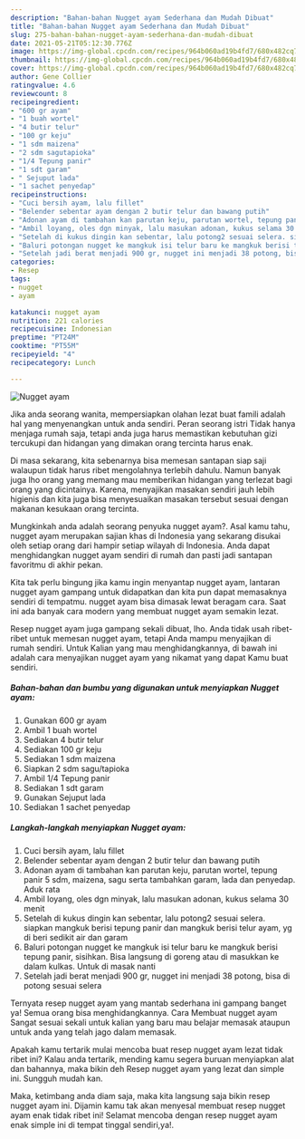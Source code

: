 ```yaml
---
description: "Bahan-bahan Nugget ayam Sederhana dan Mudah Dibuat"
title: "Bahan-bahan Nugget ayam Sederhana dan Mudah Dibuat"
slug: 275-bahan-bahan-nugget-ayam-sederhana-dan-mudah-dibuat
date: 2021-05-21T05:12:30.776Z
image: https://img-global.cpcdn.com/recipes/964b060ad19b4fd7/680x482cq70/nugget-ayam-foto-resep-utama.jpg
thumbnail: https://img-global.cpcdn.com/recipes/964b060ad19b4fd7/680x482cq70/nugget-ayam-foto-resep-utama.jpg
cover: https://img-global.cpcdn.com/recipes/964b060ad19b4fd7/680x482cq70/nugget-ayam-foto-resep-utama.jpg
author: Gene Collier
ratingvalue: 4.6
reviewcount: 8
recipeingredient:
- "600 gr ayam"
- "1 buah wortel"
- "4 butir telur"
- "100 gr keju"
- "1 sdm maizena"
- "2 sdm sagutapioka"
- "1/4 Tepung panir"
- "1 sdt garam"
- " Sejuput lada"
- "1 sachet penyedap"
recipeinstructions:
- "Cuci bersih ayam, lalu fillet"
- "Belender sebentar ayam dengan 2 butir telur dan bawang putih"
- "Adonan ayam di tambahan kan parutan keju, parutan wortel, tepung panir 5 sdm, maizena, sagu serta tambahkan garam, lada dan penyedap. Aduk rata"
- "Ambil loyang, oles dgn minyak, lalu masukan adonan, kukus selama 30 menit"
- "Setelah di kukus dingin kan sebentar, lalu potong2 sesuai selera. siapkan mangkuk berisi tepung panir dan mangkuk berisi telur ayam, yg di beri sedikit air dan garam"
- "Baluri potongan nugget ke mangkuk isi telur baru ke mangkuk berisi tepung panir, sisihkan. Bisa langsung di goreng atau di masukkan ke dalam kulkas. Untuk di masak nanti"
- "Setelah jadi berat menjadi 900 gr, nugget ini menjadi 38 potong, bisa di potong sesuai selera"
categories:
- Resep
tags:
- nugget
- ayam

katakunci: nugget ayam 
nutrition: 221 calories
recipecuisine: Indonesian
preptime: "PT24M"
cooktime: "PT55M"
recipeyield: "4"
recipecategory: Lunch

---
```



![Nugget ayam](https://img-global.cpcdn.com/recipes/964b060ad19b4fd7/680x482cq70/nugget-ayam-foto-resep-utama.jpg)

Jika anda seorang wanita, mempersiapkan olahan lezat buat famili adalah hal yang menyenangkan untuk anda sendiri. Peran seorang istri Tidak hanya menjaga rumah saja, tetapi anda juga harus memastikan kebutuhan gizi tercukupi dan hidangan yang dimakan orang tercinta harus enak.

Di masa  sekarang, kita sebenarnya bisa memesan santapan siap saji walaupun tidak harus ribet mengolahnya terlebih dahulu. Namun banyak juga lho orang yang memang mau memberikan hidangan yang terlezat bagi orang yang dicintainya. Karena, menyajikan masakan sendiri jauh lebih higienis dan kita juga bisa menyesuaikan masakan tersebut sesuai dengan makanan kesukaan orang tercinta. 



Mungkinkah anda adalah seorang penyuka nugget ayam?. Asal kamu tahu, nugget ayam merupakan sajian khas di Indonesia yang sekarang disukai oleh setiap orang dari hampir setiap wilayah di Indonesia. Anda dapat menghidangkan nugget ayam sendiri di rumah dan pasti jadi santapan favoritmu di akhir pekan.

Kita tak perlu bingung jika kamu ingin menyantap nugget ayam, lantaran nugget ayam gampang untuk didapatkan dan kita pun dapat memasaknya sendiri di tempatmu. nugget ayam bisa dimasak lewat beragam cara. Saat ini ada banyak cara modern yang membuat nugget ayam semakin lezat.

Resep nugget ayam juga gampang sekali dibuat, lho. Anda tidak usah ribet-ribet untuk memesan nugget ayam, tetapi Anda mampu menyajikan di rumah sendiri. Untuk Kalian yang mau menghidangkannya, di bawah ini adalah cara menyajikan nugget ayam yang nikamat yang dapat Kamu buat sendiri.

<!--inarticleads1-->

##### Bahan-bahan dan bumbu yang digunakan untuk menyiapkan Nugget ayam:

1. Gunakan 600 gr ayam
1. Ambil 1 buah wortel
1. Sediakan 4 butir telur
1. Sediakan 100 gr keju
1. Sediakan 1 sdm maizena
1. Siapkan 2 sdm sagu/tapioka
1. Ambil 1/4 Tepung panir
1. Sediakan 1 sdt garam
1. Gunakan  Sejuput lada
1. Sediakan 1 sachet penyedap




<!--inarticleads2-->

##### Langkah-langkah menyiapkan Nugget ayam:

1. Cuci bersih ayam, lalu fillet
1. Belender sebentar ayam dengan 2 butir telur dan bawang putih
1. Adonan ayam di tambahan kan parutan keju, parutan wortel, tepung panir 5 sdm, maizena, sagu serta tambahkan garam, lada dan penyedap. Aduk rata
1. Ambil loyang, oles dgn minyak, lalu masukan adonan, kukus selama 30 menit
1. Setelah di kukus dingin kan sebentar, lalu potong2 sesuai selera. siapkan mangkuk berisi tepung panir dan mangkuk berisi telur ayam, yg di beri sedikit air dan garam
1. Baluri potongan nugget ke mangkuk isi telur baru ke mangkuk berisi tepung panir, sisihkan. Bisa langsung di goreng atau di masukkan ke dalam kulkas. Untuk di masak nanti
1. Setelah jadi berat menjadi 900 gr, nugget ini menjadi 38 potong, bisa di potong sesuai selera




Ternyata resep nugget ayam yang mantab sederhana ini gampang banget ya! Semua orang bisa menghidangkannya. Cara Membuat nugget ayam Sangat sesuai sekali untuk kalian yang baru mau belajar memasak ataupun untuk anda yang telah jago dalam memasak.

Apakah kamu tertarik mulai mencoba buat resep nugget ayam lezat tidak ribet ini? Kalau anda tertarik, mending kamu segera buruan menyiapkan alat dan bahannya, maka bikin deh Resep nugget ayam yang lezat dan simple ini. Sungguh mudah kan. 

Maka, ketimbang anda diam saja, maka kita langsung saja bikin resep nugget ayam ini. Dijamin kamu tak akan menyesal membuat resep nugget ayam enak tidak ribet ini! Selamat mencoba dengan resep nugget ayam enak simple ini di tempat tinggal sendiri,ya!.

